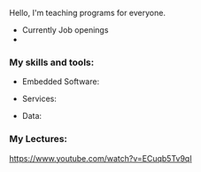 Hello, I'm teaching programs for everyone.
- Currently Job openings
- 
### My skills and tools:
- Embedded Software:

- Services:
- Data:
### My Lectures:
<!-- BLOG-POST_LIST:START -->
<!-- BLOG-POST_LIST:END -->
https://www.youtube.com/watch?v=ECuqb5Tv9qI